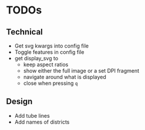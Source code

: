 # TODOs

## Technical
* Get svg kwargs into config file
* Toggle features in config file
* get display_svg to
    * keep aspect ratios
    * show either the full image or a set DPI fragment
    * navigate around what is displayed
    * close when pressing `q`

## Design
* Add tube lines
* Add names of districts

